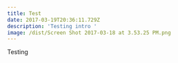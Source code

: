 ```yaml
---
title: Test
date: 2017-03-19T20:36:11.729Z
description: 'Testing intro '
image: /dist/Screen Shot 2017-03-18 at 3.53.25 PM.png
---
```


Testing